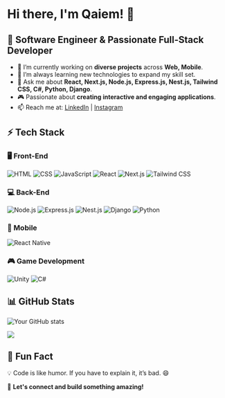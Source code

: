 # Hi there, I'm Qaiem! 👋

## 🚀 Software Engineer & Passionate Full-Stack Developer  

- 🔭 I’m currently working on **diverse projects** across **Web, Mobile**.
- 🌱 I’m always learning new technologies to expand my skill set.
- 💬 Ask me about **React, Next.js, Node.js, Express.js, Nest.js, Tailwind CSS, C#, Python, Django**.
- 🎮 Passionate about **creating interactive and engaging applications**.
- 📫 Reach me at: [LinkedIn](https://www.linkedin.com/in/qaiem-mehdi) | [Instagram](https://instagram.com/qaiem-mehdi)  

## ⚡ Tech Stack

### 🖥️ Front-End
![HTML](https://img.shields.io/badge/HTML5-E34F26?style=flat&logo=html5&logoColor=white)
![CSS](https://img.shields.io/badge/CSS3-1572B6?style=flat&logo=css3&logoColor=white)
![JavaScript](https://img.shields.io/badge/JavaScript-F7DF1E?style=flat&logo=javascript&logoColor=black)
![React](https://img.shields.io/badge/React-007ACC?style=flat&logo=react&logoColor=white) 
![Next.js](https://img.shields.io/badge/Next.js-000000?style=flat&logo=next.js&logoColor=white)
![Tailwind CSS](https://img.shields.io/badge/TailwindCSS-38B2AC?style=flat&logo=tailwind-css&logoColor=white)

### 💻 Back-End
![Node.js](https://img.shields.io/badge/Node.js-43853D?style=flat&logo=node.js&logoColor=white)
![Express.js](https://img.shields.io/badge/Express.js-000000?style=flat&logo=express&logoColor=white)
![Nest.js](https://img.shields.io/badge/Nest.js-E0234E?style=flat&logo=nestjs&logoColor=white)
![Django](https://img.shields.io/badge/Django-092E20?style=flat&logo=django&logoColor=white)
![Python](https://img.shields.io/badge/Python-3776AB?style=flat&logo=python&logoColor=white)


### 📱 Mobile
![React Native](https://img.shields.io/badge/React%20Native-61DAFB?style=flat&logo=react&logoColor=white)

### 🎮 Game Development
![Unity](https://img.shields.io/badge/Unity-000000?style=flat&logo=unity&logoColor=white)
![C#](https://img.shields.io/badge/C%23-239120?style=flat&logo=c-sharp&logoColor=white)

## 📊 GitHub Stats
![Your GitHub stats](https://github-readme-stats.vercel.app/api?username=Qaiem&show_icons=true&theme=dark)  

![](https://komarev.com/ghpvc/?username=Qaiem&color=blue)  

## 🎉 Fun Fact
💡 Code is like humor. If you have to explain it, it’s bad. 😄

🚀 **Let's connect and build something amazing!**

